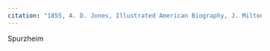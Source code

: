 ```yaml
---
citation: "1855, A. D. Jones, Illustrated American Biography, J. Milton Emerson & Co., New York NY, v3, p227, Google Books."
---
```


Spurzheim
